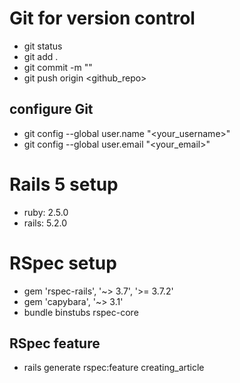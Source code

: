 # Git for version control

- git status
- git add .
- git commit -m "<your message>"
- git push origin <github_repo>

## configure Git

- git config --global user.name "<your_username>"
- git config --global user.email "<your_email>"

# Rails 5 setup

- ruby: 2.5.0
- rails: 5.2.0

# RSpec setup
- gem 'rspec-rails', '~> 3.7', '>= 3.7.2'
- gem 'capybara', '~> 3.1'
- bundle binstubs rspec-core

## RSpec feature
- rails generate rspec:feature creating_article
